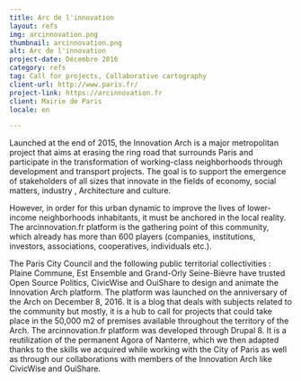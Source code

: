 ```yaml
---
title: Arc de l'innovation
layout: refs
img: arcinnovation.png
thumbnail: arcinnovation.png
alt: Arc de l'innovation
project-date: Décembre 2016
category: refs
tag: Call for projects, Collaborative cartography
client-url: http://www.paris.fr/
project-link: https://arcinnovation.fr
client: Mairie de Paris
locale: en

---
```

Launched at the end of 2015, the Innovation Arch is a major metropolitan project that aims at erasing the ring road that surrounds Paris and participate in the transformation of working-class neighborhoods through development and transport projects. The goal is to support the emergence of stakeholders of all sizes that innovate in the fields of economy, social matters, industry , Architecture and culture.

However, in order for this urban dynamic to improve the lives of lower-income neighborhoods inhabitants, it must be anchored in the local reality. The arcinnovation.fr platform is the gathering point of this community, which already has more than 600 players (companies, institutions, investors, associations, cooperatives, individuals etc.).

The Paris City Council and the following public territorial collectivities : Plaine Commune, Est Ensemble and Grand-Orly Seine-Bièvre have trusted Open Source Politics, CivicWise and OuiShare to design and animate the Innovation Arch platform. The platform was launched on the anniversary of the Arch on December 8, 2016. It is a blog that deals with subjects related to the community but mostly, it is a hub to call for projects that could take place in the 50,000 m2 of premises available throughout the territory of the Arch.
The arcinnovation.fr platform was developed through Drupal 8. It is a reutilization of the permanent Agora of Nanterre, which we then adapted thanks to the skills we acquired while working with the City of Paris as well as through our collaborations with members of the Innovation Arch like CivicWise and OuiShare.
